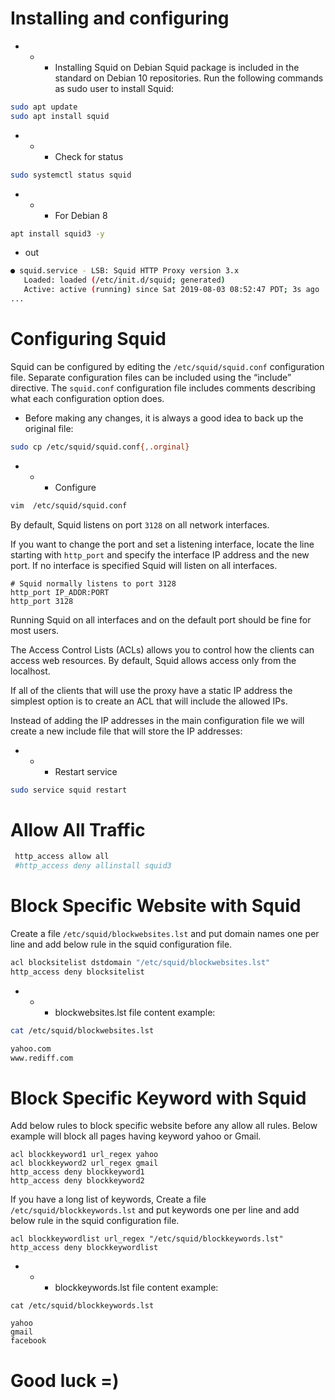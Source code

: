 # Installing and configuring
- - - Installing Squid on Debian 
Squid package is included in the standard on Debian 10 repositories. Run the following commands as sudo user to install Squid:

```bash
sudo apt update
sudo apt install squid
```
- - - Check for status

```bash
sudo systemctl status squid
```
- - - For Debian 8
```bash
apt install squid3 -y
```
- out
```bash
● squid.service - LSB: Squid HTTP Proxy version 3.x
   Loaded: loaded (/etc/init.d/squid; generated)
   Active: active (running) since Sat 2019-08-03 08:52:47 PDT; 3s ago
...
```
# Configuring Squid 

Squid can be configured by editing the `/etc/squid/squid.conf` configuration file. Separate configuration files can be included using the “include” directive.
The `squid.conf` configuration file includes comments describing what each configuration option does.

- Before making any changes, it is always a good idea to back up the original file:

```bash
sudo cp /etc/squid/squid.conf{,.orginal}
```

- - - Configure

```bash
vim  /etc/squid/squid.conf
```

By default, Squid listens on port `3128` on all network interfaces.

If you want to change the port and set a listening interface, locate the line starting with `http_port` and specify the interface IP address and the new port. If no interface is specified Squid will listen on all interfaces.

```
# Squid normally listens to port 3128
http_port IP_ADDR:PORT
http_port 3128
```
Running Squid on all interfaces and on the default port should be fine for most users.

The Access Control Lists (ACLs) allows you to control how the clients can access web resources. By default, Squid allows access only from the localhost.

If all of the clients that will use the proxy have a static IP address the simplest option is to create an ACL that will include the allowed IPs.

Instead of adding the IP addresses in the main configuration file we will create a new include file that will store the IP addresses:

- - - Restart service

```bash
sudo service squid restart
````
# Allow All Traffic

```bash
 http_access allow all
 #http_access deny allinstall squid3
```
# Block Specific Website with Squid

Create a file `/etc/squid/blockwebsites.lst` and put domain names one per line and add below rule in the squid configuration file.


```bash
acl blocksitelist dstdomain "/etc/squid/blockwebsites.lst"
http_access deny blocksitelist
```

- - - blockwebsites.lst file content example:

```bash
cat /etc/squid/blockwebsites.lst

yahoo.com
www.rediff.com
```

# Block Specific Keyword with Squid

Add below rules to block specific website before any allow all rules. Below example will block all pages having keyword yahoo or Gmail.

```
acl blockkeyword1 url_regex yahoo
acl blockkeyword2 url_regex gmail
http_access deny blockkeyword1
http_access deny blockkeyword2
```

If you have a long list of keywords, Create a file `/etc/squid/blockkeywords.lst` and put keywords one per line and add below rule in the squid configuration file.

```
acl blockkeywordlist url_regex "/etc/squid/blockkeywords.lst"
http_access deny blockkeywordlist
```
- - - blockkeywords.lst file content example:

```
cat /etc/squid/blockkeywords.lst

yahoo
gmail
facebook
```
# Good luck =)
